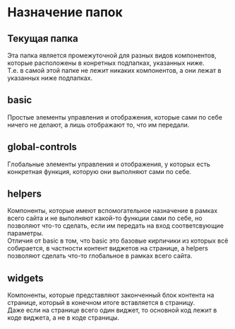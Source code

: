 # Назначение папок

## Текущая папка

Эта папка является промежуточной для разных видов компонентов, которые расположены в конретных подпапках, указанных ниже.<br>
Т.е. в самой этой папке не лежит никаких компонентов, а они лежат в указанных ниже подпапках.

## basic

Простые элементы управления и отображения, которые сами по себе ничего не делают, а лишь отображают то, что им передали.

## global-controls

Глобальные элементы управления и отображения, у которых есть конкретная функция, которую они выполняют сами по себе.

## helpers

Компоненты, которые имеют вспомогательное назначение в рамках всего сайта и не выполняют какой-то функции сами по себе, но позволяют что-то сделать, если им передать на вход соответсвующие параметры.<br>
Отличия от basic в том, что basic это базовые кирпичики из которых всё собирается, в частности контент виджетов на странице, а helpers позволяют сделать что-то глобальное в рамках всего сайта.

## widgets

Компоненты, которые представляют законченный блок контента на странице, который в конечном итоге вставляется в страницу.<br>
Даже если на странице всего один виджет, то основной код лежит в коде виджета, а не в коде страницы.

